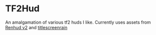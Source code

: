 # TF2Hud
An amalgamation of various tf2 huds I like.
Currently uses assets from [Renhud v2](https://github.com/LunaXCBN/RenHud-V2) and [titlescreenrain](https://github.com/Niterux/titlescreenrain)
